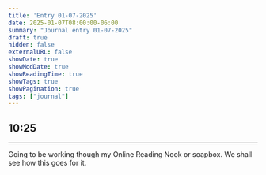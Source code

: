 ```yaml
---
title: 'Entry 01-07-2025'
date: 2025-01-07T08:00:00-06:00
summary: "Journal entry 01-07-2025"
draft: true
hidden: false
externalURL: false
showDate: true
showModDate: true
showReadingTime: true
showTags: true
showPagination: true
tags: ["journal"]
---
```


## 10:25
---

Going to be working though my Online Reading Nook or soapbox. We shall see how
this goes for it.
